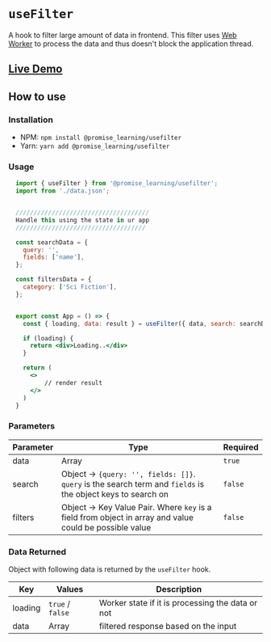 # `useFilter`

A hook to filter large amount of data in frontend. This filter uses [Web Worker](https://developer.mozilla.org/en-US/docs/Web/API/Web_Workers_API/Using_web_workers) to process the data and thus doesn't block the application thread.

## [Live Demo](https://codesandbox.io/s/usefilter-demo-skp0g?file=/src/App.js)

## How to use

### Installation

- NPM: `npm install @promise_learning/usefilter`
- Yarn: `yarn add @promise_learning/usefilter`

### Usage

```jsx
  import { useFilter } from '@promise_learning/usefilter';
  import from './data.json';


  /////////////////////////////////////
  Handle this using the state in ur app
  ////////////////////////////////////

  const searchData = {
    query: '',
    fields: ['name'],
  };

  const filtersData = {
    category: ['Sci Fiction'],
  };


  export const App = () => {
    const { loading, data: result } = useFilter({ data, search: searchData, filters: filterData });

    if (loading) {
      return <div>Loading..</div>
    }

    return (
      <>
          // render result
      </>
    )
  }
```

### Parameters

| Parameter | Type                                                                                                    | Required |
| --------- | ------------------------------------------------------------------------------------------------------- | -------- |
| data      | Array                                                                                                   | `true`   |
| search    | Object -> `{query: '', fields: []}`. `query` is the search term and `fields` is the object keys to search on                                                                     | `false`  |
| filters   | Object -> Key Value Pair. Where `key` is a field from object in array and value could be possible value | `false`  |

### Data Returned

Object with following data is returned by the `useFilter` hook.

| Key     | Values           | Description                                      |
| ------- | ---------------- | ------------------------------------------------ |
| loading | `true` / `false` | Worker state if it is processing the data or not |
| data    | Array            | filtered response based on the input             |
